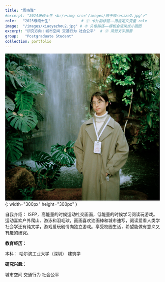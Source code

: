 ```yaml
---
title: "周晓雅"
#excerpt: "2024级硕士生 <br/><img src='/images/唐于顺resize2.jpg'>"
role:   "2025级硕士生"              # ① 卡片副标题——用自定义变量 role
image:  "/images/xiaoyazhou2.jpg" # ② 头像路径——模板会渲染成小圆图
excerpt: "研究方向：城市空间 交通行为 社会公平"  # ③ 简短文字摘要
group:   "Postgraduate Student" 
collection: portfolio
---
```



![Yushun Tang](/images/xiaoyazhou2.jpg){: width="300px" height="300px" }

自我介绍： ISFP，高能量的时候运动社交画画，低能量的时候学习阅读玩游戏。运动喜欢户外爬山、游泳和羽毛球，画画喜欢油画棒和城市速写，阅读爱看人类学社会学还有纯文学，游戏爱玩剧情向独立游戏。享受校园生活，希望能做有意义又有趣的研究。

**教育经历：**

本科： 哈尔滨工业大学（深圳） 建筑学


**研究兴趣：**

城市空间 交通行为 社会公平


